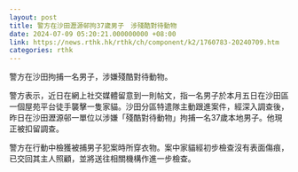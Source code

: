```yaml
---
layout: post
title: 警方在沙田瀝源邨拘37歲男子　涉殘酷對待動物
date: 2024-07-09 05:20:21.000000000 +08:00
link: https://news.rthk.hk/rthk/ch/component/k2/1760783-20240709.htm
categories: rthk
---
```


警方在沙田拘捕一名男子，涉嫌殘酷對待動物。

警方表示，近日在網上社交媒體留意到一則帖文，指一名男子於本月五日在沙田區一個屋苑平台徒手襲擊一隻家貓。沙田分區特遣隊主動跟進案件，經深入調查後，昨日在沙田瀝源邨一單位以涉嫌「殘酷對待動物」拘捕一名37歲本地男子。他現正被扣留調查。
 
警方在行動中檢獲被捕男子犯案時所穿衣物。案中家貓經初步檢查沒有表面傷痕，已交回其主人照顧，並將送往相關機構作進一步檢查。
